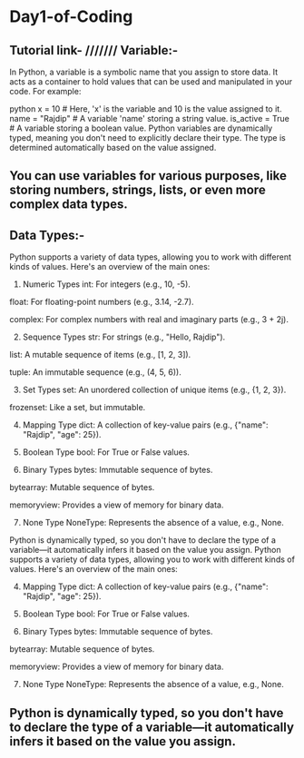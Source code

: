 # Day1-of-Coding
Tutorial link- ///////
Variable:-
----------------------------------------------
In Python, a variable is a symbolic name that you assign to store data. It acts as a container to hold values that can be used and manipulated in your code. 
For example:

python
x = 10  # Here, 'x' is the variable and 10 is the value assigned to it.
name = "Rajdip"  # A variable 'name' storing a string value.
is_active = True  # A variable storing a boolean value.
Python variables are dynamically typed, meaning you don't need to explicitly declare their type. The type is determined automatically based on the value assigned.

You can use variables for various purposes, like storing numbers, strings, lists, or even more complex data types.
----------------------------------------------
Data Types:-
----------------------------------------------
Python supports a variety of data types, allowing you to work with different kinds of values. Here's an overview of the main ones:

1. Numeric Types
int: For integers (e.g., 10, -5).

float: For floating-point numbers (e.g., 3.14, -2.7).

complex: For complex numbers with real and imaginary parts (e.g., 3 + 2j).

2. Sequence Types
str: For strings (e.g., "Hello, Rajdip").

list: A mutable sequence of items (e.g., [1, 2, 3]).

tuple: An immutable sequence (e.g., (4, 5, 6)).

3. Set Types
set: An unordered collection of unique items (e.g., {1, 2, 3}).

frozenset: Like a set, but immutable.

4. Mapping Type
dict: A collection of key-value pairs (e.g., {"name": "Rajdip", "age": 25}).

5. Boolean Type
bool: For True or False values.

6. Binary Types
bytes: Immutable sequence of bytes.

bytearray: Mutable sequence of bytes.

memoryview: Provides a view of memory for binary data.

7. None Type
NoneType: Represents the absence of a value, e.g., None.

Python is dynamically typed, so you don't have to declare the type of a variable—it automatically infers it based on the value you assign.
Python supports a variety of data types, allowing you to work with different kinds of values. Here's an overview of the main ones:


4. Mapping Type
dict: A collection of key-value pairs (e.g., {"name": "Rajdip", "age": 25}).

5. Boolean Type
bool: For True or False values.

6. Binary Types
bytes: Immutable sequence of bytes.

bytearray: Mutable sequence of bytes.

memoryview: Provides a view of memory for binary data.

7. None Type
NoneType: Represents the absence of a value, e.g., None.

Python is dynamically typed, so you don't have to declare the type of a variable—it automatically infers it based on the value you assign.
----------------------------------------------------------
